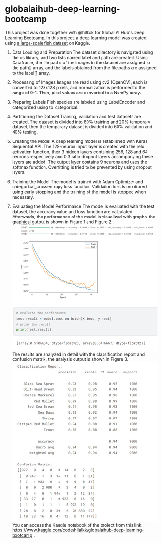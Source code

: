 # globalaihub-deep-learning-bootcamp
This project was done together with @hllkck for Global AI Hub's Deep Learning Bootcamp.
In this project, a deep learning model was created using [a large-scale fish dataset](https://www.kaggle.com/datasets/crowww/a-large-scale-fish-dataset) on Kaggle. 

1. Data Loading and Preparation
The dataset directory is navigated using the os library, and two lists named label and path are created. Using Dataframe, the file paths of the images in the dataset are assigned to the path[] array, and the labels obtained from the file paths are assigned to the label[] array.

2. Processing of Images
Images are read using cv2 (OpenCV), each is converted to 128x128 pixels, and normalization is performed to the range of 0-1. Then, pixel values ​​are converted to a NumPy array.

3. Preparing Labels
Fish species are labeled using LabelEncoder and categorized using to_categorical.

4. Partitioning the Dataset
Training, validation and test datasets are created. The dataset is divided into 80% training and 20% temporary dataset, then the temporary dataset is divided into 60% validation and 40% testing.

5. Creating the Model
A deep learning model is established with Keras Sequential API. The 128-neuron input layer is created with the relu activation function, then 3 hidden layers containing 256, 128 and 64 neurons respectively and 0.3 ratio dropout layers accompanying these layers are added. The output layer contains 9 neurons and uses the softmax function.
Overfitting is tried to be prevented by using dropout layers.

6. Training the Model
The model is trained with Adam Optimizer and categorical_crossentropy loss function. Validation loss is monitored using early stopping and the training of the model is stopped when necessary.

7. Evaluating the Model Performance
The model is evaluated with the test dataset, the accuracy value and loss function are calculated. Afterwards, the performance of the model is visualized with graphs, the graphical output is shown in Figure 1 and Figure 2.
![Figure 1](https://github.com/yunusarkan/globalaihub-deep-learning-bootcamp/blob/main/model_output.jpg)
![Figure 2](https://github.com/yunusarkan/globalaihub-deep-learning-bootcamp/blob/main/test_output.jpg)
The results are analyzed in detail with the classification report and confusion matrix, the analysis output is shown in Figure 3.
![Figure 3](https://github.com/yunusarkan/globalaihub-deep-learning-bootcamp/blob/main/matrix.jpg)
You can access the Kaggle notebook of the project from this link: https://www.kaggle.com/code/hilalkk/globalaihub-deep-learning-bootcamp .
